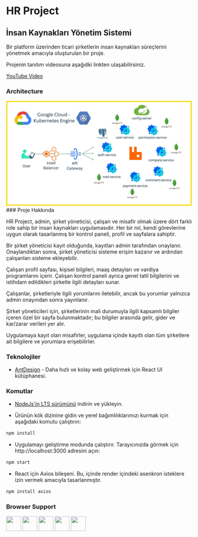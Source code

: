 # HR Project

## İnsan Kaynakları Yönetim Sistemi

Bir platform üzerinden ticari şirketlerin insan kaynakları süreçlerini yönetmek amacıyla oluşturulan bir proje.

Projenin tanıtım videosuna aşağıdki linkten ulaşabilirsiniz.

[YouTube Video](https://www.youtube.com/watch?v=tM-Fa5lB-zc&ab_channel=%C3%9CnalGaniBerk)
### Architecture

<img src="https://github.com/onurbass/HR-Project_Full-Stack/blob/main/HR-Project-Spring/src/main/resources/images/cloud-architecture.jpg?rav=true" alt="Icon" >
### Proje Hakkında

HR Project, admin, şirket yöneticisi, çalışan ve misafir olmak üzere dört farklı role sahip bir insan kaynakları uygulamasıdır. Her bir rol, kendi görevlerine uygun olarak tasarlanmış bir kontrol paneli, profil ve sayfalara sahiptir.

Bir şirket yöneticisi kayıt olduğunda, kayıtları admin tarafından onaylanır. Onaylandıktan sonra, şirket yöneticisi sisteme erişim kazanır ve ardından çalışanları sisteme ekleyebilir.

Çalışan profil sayfası, kişisel bilgileri, maaş detayları ve vardiya programlarını içerir. Çalışan kontrol paneli ayrıca genel tatil bilgilerini ve istihdam edildikleri şirketle ilgili detayları sunar.

Çalışanlar, şirketleriyle ilgili yorumlarını iletebilir, ancak bu yorumlar yalnızca admin onayından sonra yayınlanır.

Şirket yöneticileri için, şirketlerinin mali durumuyla ilgili kapsamlı bilgiler içeren özel bir sayfa bulunmaktadır; bu bilgiler arasında gelir, gider ve kar/zarar verileri yer alır.

Uygulamaya kayıt olan misafirler, uygulama içinde kayıtlı olan tüm şirketlere ait bilgilere ve yorumlara erişebilirler.

### Teknolojiler

- [AntDesign](https://ant.design/) - Daha hızlı ve kolay web geliştirmek için React UI kütüphanesi.

### Komutlar

- [NodeJs'in LTS sürümünü](https://nodejs.org/en/download/) indirin ve yükleyin.

- Ürünün kök dizinine gidin ve yerel bağımlılıklarımızı kurmak için aşağıdaki komutu çalıştırın:

```bash
npm install
```

- Uygulamayı geliştirme modunda çalıştırır.
  Tarayıcınızda görmek için http://localhost:3000 adresini açın:

```bash
npm start
```

- React için Axios bileşeni. Bu, içinde render içindeki asenkron isteklere izin vermek amacıyla tasarlanmıştır.

```bash
npm install axios
```

### Browser Support

<img src="https://s3.amazonaws.com/creativetim_bucket/github/browser/chrome.png" width="40" height="40"> <img src="https://s3.amazonaws.com/creativetim_bucket/github/browser/firefox.png" width="40" height="40"> <img src="https://s3.amazonaws.com/creativetim_bucket/github/browser/edge.png" width="40" height="40"> <img src="https://s3.amazonaws.com/creativetim_bucket/github/browser/safari.png" width="40" height="40"> <img src="https://s3.amazonaws.com/creativetim_bucket/github/browser/opera.png" width="40" height="40">
